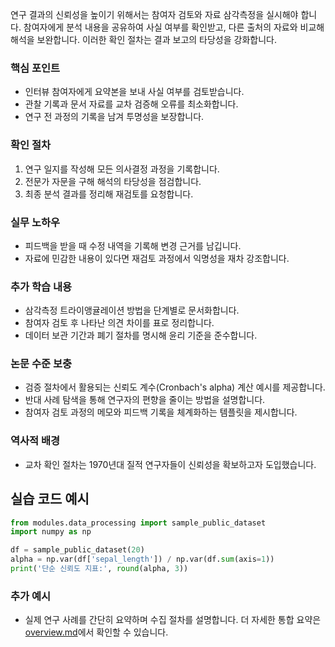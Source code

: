 연구 결과의 신뢰성을 높이기 위해서는 참여자 검토와 자료 삼각측정을 실시해야 합니다. 참여자에게 분석 내용을 공유하여 사실 여부를 확인받고, 다른 출처의 자료와 비교해 해석을 보완합니다. 이러한 확인 절차는 결과 보고의 타당성을 강화합니다.

### 핵심 포인트
* 인터뷰 참여자에게 요약본을 보내 사실 여부를 검토받습니다.
* 관찰 기록과 문서 자료를 교차 검증해 오류를 최소화합니다.
* 연구 전 과정의 기록을 남겨 투명성을 보장합니다.

### 확인 절차
1. 연구 일지를 작성해 모든 의사결정 과정을 기록합니다.
2. 전문가 자문을 구해 해석의 타당성을 점검합니다.
3. 최종 분석 결과를 정리해 재검토를 요청합니다.

### 실무 노하우
* 피드백을 받을 때 수정 내역을 기록해 변경 근거를 남깁니다.
* 자료에 민감한 내용이 있다면 재검토 과정에서 익명성을 재차 강조합니다.

### 추가 학습 내용
* 삼각측정 트라이앵귤레이션 방법을 단계별로 문서화합니다.
* 참여자 검토 후 나타난 의견 차이를 표로 정리합니다.
* 데이터 보관 기간과 폐기 절차를 명시해 윤리 기준을 준수합니다.

### 논문 수준 보충
* 검증 절차에서 활용되는 신뢰도 계수(Cronbach's alpha) 계산 예시를 제공합니다.
* 반대 사례 탐색을 통해 연구자의 편향을 줄이는 방법을 설명합니다.
* 참여자 검토 과정의 메모와 피드백 기록을 체계화하는 템플릿을 제시합니다.

### 역사적 배경
* 교차 확인 절차는 1970년대 질적 연구자들이 신뢰성을 확보하고자 도입했습니다.
## 실습 코드 예시
```python
from modules.data_processing import sample_public_dataset
import numpy as np

df = sample_public_dataset(20)
alpha = np.var(df['sepal_length']) / np.var(df.sum(axis=1))
print('단순 신뢰도 지표:', round(alpha, 3))
```



### 추가 예시
- 실제 연구 사례를 간단히 요약하며 수집 절차를 설명합니다.
더 자세한 통합 요약은 [overview.md](../overview.md)에서 확인할 수 있습니다.
